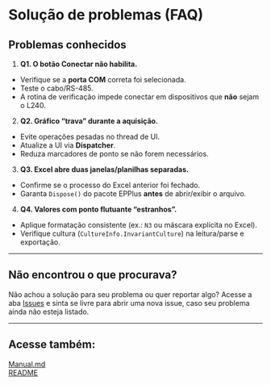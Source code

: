 # Solução de problemas (FAQ)

## Problemas conhecidos
1. **Q1. O botão Conectar não habilita.**

- Verifique se a **porta COM** correta foi selecionada.
- Teste o cabo/RS-485.
- A rotina de verificação impede conectar em dispositivos que **não** sejam o L240.

2. **Q2. Gráfico “trava” durante a aquisição.**

- Evite operações pesadas no thread de UI.
- Atualize a UI via **Dispatcher**.
- Reduza marcadores de ponto se não forem necessários.

3. **Q3. Excel abre duas janelas/planilhas separadas.**

- Confirme se o processo do Excel anterior foi fechado.
- Garanta `Dispose()` do pacote EPPlus **antes** de abrir/exibir o arquivo.

4. **Q4. Valores com ponto flutuante “estranhos”.**

- Aplique formatação consistente (ex.: `N3` ou máscara explícita no Excel).
- Verifique cultura (`CultureInfo.InvariantCulture`) na leitura/parse e exportação.

---
## Não encontrou o que procurava?
Não achou a solução para seu problema ou quer reportar algo? Acesse a aba [Issues](../../issues) e sinta se livre para abrir uma nova issue, caso seu problema ainda não esteja listado.

---

## Acesse também:

[Manual.md](/Manual.md)  
[README](../README.md)
